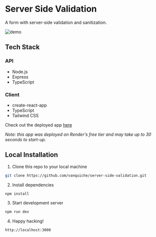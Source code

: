 # Server Side Validation

A form with server-side validation and sanitization.

![demo](https://res.cloudinary.com/dvrs8gsj3/image/upload/v1668926577/walkie-buddy/chrome-capture-2022-10-20_xcxjba.gif)

## Tech Stack

### API

- Node.js
- Express
- TypeScript

### Client

- create-react-app
- TypeScript
- Tailwind CSS

Check out the deployed app [here](https://walkie-buddy.onrender.com/)

_Note: this app was deployed on Render's free tier and may take up to 30 seconds to start-up._

## Local Installation

1. Clone this repo to your local machine

```sh
git clone https://github.com/vanquiche/server-side-validation.git
```

2. Install dependencies

```sh
npm install
```

3. Start development server

```sh
npm run dev
```

4. Happy hacking!

```sh
http://localhost:3000
```
